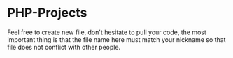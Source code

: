 # PHP-Projects
Feel free to create new file, don't hesitate to pull your code, the most important thing is that the file name here must match your nickname so that file does not conflict with other people.

